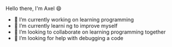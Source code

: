 Hello there, I'm Axel 😄

- 🔭 I’m currently working on learning programming
- 🌱 I’m currently learni ng to improve myself
- 👯 I’m looking to collaborate on learning programming together
- 🤔 I’m looking for help with debugging a code


